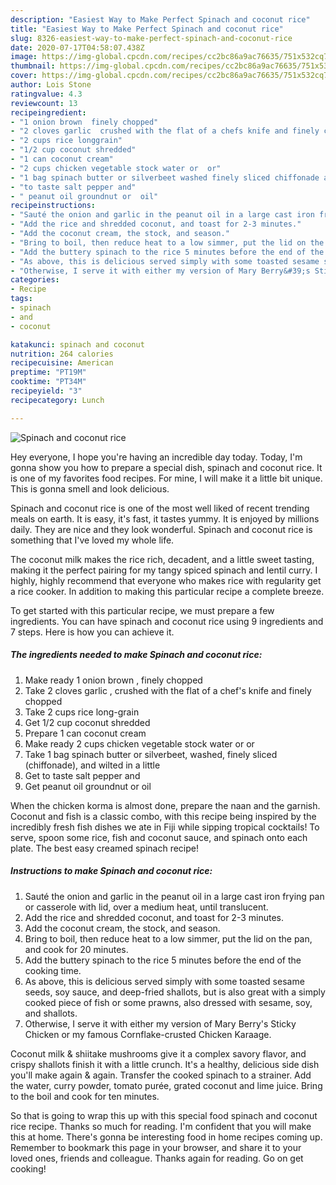 ```yaml
---
description: "Easiest Way to Make Perfect Spinach and coconut rice"
title: "Easiest Way to Make Perfect Spinach and coconut rice"
slug: 8326-easiest-way-to-make-perfect-spinach-and-coconut-rice
date: 2020-07-17T04:58:07.438Z
image: https://img-global.cpcdn.com/recipes/cc2bc86a9ac76635/751x532cq70/spinach-and-coconut-rice-recipe-main-photo.jpg
thumbnail: https://img-global.cpcdn.com/recipes/cc2bc86a9ac76635/751x532cq70/spinach-and-coconut-rice-recipe-main-photo.jpg
cover: https://img-global.cpcdn.com/recipes/cc2bc86a9ac76635/751x532cq70/spinach-and-coconut-rice-recipe-main-photo.jpg
author: Lois Stone
ratingvalue: 4.3
reviewcount: 13
recipeingredient:
- "1 onion brown  finely chopped"
- "2 cloves garlic  crushed with the flat of a chefs knife and finely chopped"
- "2 cups rice longgrain"
- "1/2 cup coconut shredded"
- "1 can coconut cream"
- "2 cups chicken vegetable stock water or  or"
- "1 bag spinach butter or silverbeet washed finely sliced chiffonade and wilted in a little"
- "to taste salt pepper and"
- " peanut oil groundnut or  oil"
recipeinstructions:
- "Sauté the onion and garlic in the peanut oil in a large cast iron frying pan or casserole with lid, over a medium heat, until translucent."
- "Add the rice and shredded coconut, and toast for 2-3 minutes."
- "Add the coconut cream, the stock, and season."
- "Bring to boil, then reduce heat to a low simmer, put the lid on the pan, and cook for 20 minutes."
- "Add the buttery spinach to the rice 5 minutes before the end of the cooking time."
- "As above, this is delicious served simply with some toasted sesame seeds, soy sauce, and deep-fried shallots, but is also great with a simply cooked piece of fish or some prawns, also dressed with sesame, soy, and shallots."
- "Otherwise, I serve it with either my version of Mary Berry&#39;s Sticky Chicken or my famous Cornflake-crusted Chicken Karaage."
categories:
- Recipe
tags:
- spinach
- and
- coconut

katakunci: spinach and coconut 
nutrition: 264 calories
recipecuisine: American
preptime: "PT19M"
cooktime: "PT34M"
recipeyield: "3"
recipecategory: Lunch

---
```



![Spinach and coconut rice](https://img-global.cpcdn.com/recipes/cc2bc86a9ac76635/751x532cq70/spinach-and-coconut-rice-recipe-main-photo.jpg)

Hey everyone, I hope you're having an incredible day today. Today, I'm gonna show you how to prepare a special dish, spinach and coconut rice. It is one of my favorites food recipes. For mine, I will make it a little bit unique. This is gonna smell and look delicious.

Spinach and coconut rice is one of the most well liked of recent trending meals on earth. It is easy, it's fast, it tastes yummy. It is enjoyed by millions daily. They are nice and they look wonderful. Spinach and coconut rice is something that I've loved my whole life.

The coconut milk makes the rice rich, decadent, and a little sweet tasting, making it the perfect pairing for my tangy spiced spinach and lentil curry. I highly, highly recommend that everyone who makes rice with regularity get a rice cooker. In addition to making this particular recipe a complete breeze.


To get started with this particular recipe, we must prepare a few ingredients. You can have spinach and coconut rice using 9 ingredients and 7 steps. Here is how you can achieve it.

<!--inarticleads1-->

##### The ingredients needed to make Spinach and coconut rice:

1. Make ready 1 onion brown , finely chopped
1. Take 2 cloves garlic , crushed with the flat of a chef&#39;s knife and finely chopped
1. Take 2 cups rice long-grain
1. Get 1/2 cup coconut shredded
1. Prepare 1 can coconut cream
1. Make ready 2 cups chicken vegetable stock water or  or
1. Take 1 bag spinach butter or silverbeet, washed, finely sliced (chiffonade), and wilted in a little
1. Get to taste salt pepper and
1. Get  peanut oil groundnut or  oil


When the chicken korma is almost done, prepare the naan and the garnish. Coconut and fish is a classic combo, with this recipe being inspired by the incredibly fresh fish dishes we ate in Fiji while sipping tropical cocktails! To serve, spoon some rice, fish and coconut sauce, and spinach onto each plate. The best easy creamed spinach recipe! 

<!--inarticleads2-->

##### Instructions to make Spinach and coconut rice:

1. Sauté the onion and garlic in the peanut oil in a large cast iron frying pan or casserole with lid, over a medium heat, until translucent.
1. Add the rice and shredded coconut, and toast for 2-3 minutes.
1. Add the coconut cream, the stock, and season.
1. Bring to boil, then reduce heat to a low simmer, put the lid on the pan, and cook for 20 minutes.
1. Add the buttery spinach to the rice 5 minutes before the end of the cooking time.
1. As above, this is delicious served simply with some toasted sesame seeds, soy sauce, and deep-fried shallots, but is also great with a simply cooked piece of fish or some prawns, also dressed with sesame, soy, and shallots.
1. Otherwise, I serve it with either my version of Mary Berry&#39;s Sticky Chicken or my famous Cornflake-crusted Chicken Karaage.


Coconut milk &amp; shiitake mushrooms give it a complex savory flavor, and crispy shallots finish it with a little crunch. It&#39;s a healthy, delicious side dish you&#39;ll make again &amp; again. Transfer the cooked spinach to a strainer. Add the water, curry powder, tomato purée, grated coconut and lime juice. Bring to the boil and cook for ten minutes. 

So that is going to wrap this up with this special food spinach and coconut rice recipe. Thanks so much for reading. I'm confident that you will make this at home. There's gonna be interesting food in home recipes coming up. Remember to bookmark this page in your browser, and share it to your loved ones, friends and colleague. Thanks again for reading. Go on get cooking!
